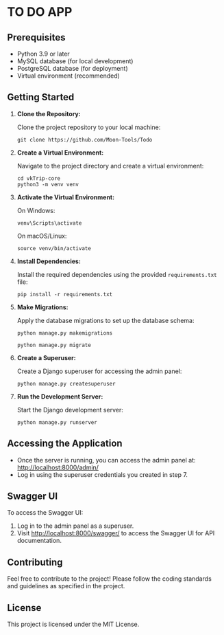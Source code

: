 # TO DO APP

## Prerequisites

- Python 3.9 or later
- MySQL database (for local development)
- PostgreSQL database (for deployment)
- Virtual environment (recommended)

## Getting Started

1. **Clone the Repository:**
   
   Clone the project repository to your local machine:
   
   ```shell
   git clone https://github.com/Moon-Tools/Todo
   ```

2. **Create a Virtual Environment:**
   
   Navigate to the project directory and create a virtual environment:

   ```shell
   cd vkTrip-core
   python3 -m venv venv
   ```

3. **Activate the Virtual Environment:**
   
   On Windows:

   ```shell
   venv\Scripts\activate
   ```

   On macOS/Linux:

   ```shell
   source venv/bin/activate
   ```

4. **Install Dependencies:**
   
   Install the required dependencies using the provided `requirements.txt` file:

   ```shell
   pip install -r requirements.txt
   ```

5. **Make Migrations:**
   
   Apply the database migrations to set up the database schema:

   ```shell
   python manage.py makemigrations

   python manage.py migrate
   ```

6. **Create a Superuser:**
   
   Create a Django superuser for accessing the admin panel:

   ```shell
   python manage.py createsuperuser
   ```

7. **Run the Development Server:**
   
   Start the Django development server:

   ```shell
   python manage.py runserver
   ```

## Accessing the Application

- Once the server is running, you can access the admin panel at: [http://localhost:8000/admin/](http://localhost:8000/admin/)
- Log in using the superuser credentials you created in step 7.

## Swagger UI

To access the Swagger UI:

1. Log in to the admin panel as a superuser.
2. Visit [http://localhost:8000/swagger/](http://localhost:8000/swagger/) to access the Swagger UI for API documentation.

## Contributing

Feel free to contribute to the project! Please follow the coding standards and guidelines as specified in the project.

## License

This project is licensed under the MIT License.